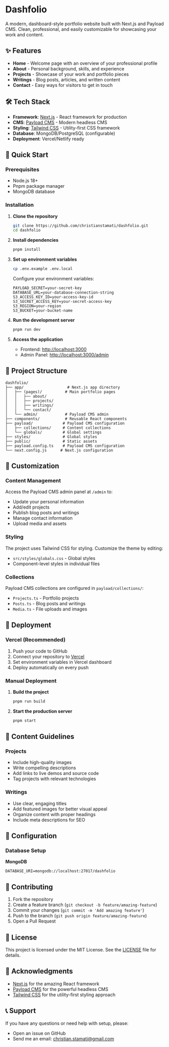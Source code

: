 # Dashfolio

A modern, dashboard-style portfolio website built with Next.js and Payload CMS. Clean, professional, and easily customizable for showcasing your work and content.

## ✨ Features

- **Home** - Welcome page with an overview of your professional profile
- **About** - Personal background, skills, and experience
- **Projects** - Showcase of your work and portfolio pieces
- **Writings** - Blog posts, articles, and written content
- **Contact** - Easy ways for visitors to get in touch

## 🛠️ Tech Stack

- **Framework**: [Next.js](https://nextjs.org/) - React framework for production
- **CMS**: [Payload CMS](https://payloadcms.com/) - Modern headless CMS
- **Styling**: [Tailwind CSS](https://tailwindcss.com/) - Utility-first CSS framework
- **Database**: MongoDB/PostgreSQL (configurable)
- **Deployment**: Vercel/Netlify ready

## 🚀 Quick Start

### Prerequisites

- Node.js 18+ 
- Pnpm package manager
- MongoDB database

### Installation

1. **Clone the repository**
   ```bash
   git clone https://github.com/christianstamati/dashfolio.git
   cd dashfolio
   ```

2. **Install dependencies**
   ```bash
   pnpm install
   ```

3. **Set up environment variables**
   ```bash
   cp .env.example .env.local
   ```
   
   Configure your environment variables:
   ```env
   PAYLOAD_SECRET=your-secret-key
   DATABASE_URL=your-database-connection-string
   S3_ACCESS_KEY_ID=your-access-key-id
   S3_SECRET_ACCESS_KEY=your-secret-access-key
   S3_REGION=your-region
   S3_BUCKET=your-bucket-name
   ```

4. **Run the development server**
   ```bash
   pnpm run dev
   ```

5. **Access the application**
   - Frontend: [http://localhost:3000](http://localhost:3000)
   - Admin Panel: [http://localhost:3000/admin](http://localhost:3000/admin)

## 📁 Project Structure

```
dashfolio/
├── app/                   # Next.js app directory
│   ├── (pages)/          # Main portfolio pages
│   │   ├── about/
│   │   ├── projects/
│   │   ├── writings/
│   │   └── contact/
│   └── admin/            # Payload CMS admin
├── components/           # Reusable React components
├── payload/             # Payload CMS configuration
│   ├── collections/     # Content collections
│   └── globals/         # Global settings
├── styles/              # Global styles
├── public/              # Static assets
├── payload.config.ts    # Payload CMS configuration
└── next.config.js      # Next.js configuration
```

## 🎨 Customization

### Content Management

Access the Payload CMS admin panel at `/admin` to:
- Update your personal information
- Add/edit projects
- Publish blog posts and writings
- Manage contact information
- Upload media and assets

### Styling

The project uses Tailwind CSS for styling. Customize the theme by editing:
- `src/styles/globals.css` - Global styles
- Component-level styles in individual files

### Collections

Payload CMS collections are configured in `payload/collections/`:
- `Projects.ts` - Portfolio projects
- `Posts.ts` - Blog posts and writings
- `Media.ts` - File uploads and images

## 🚀 Deployment

### Vercel (Recommended)

1. Push your code to GitHub
2. Connect your repository to [Vercel](https://vercel.com)
3. Set environment variables in Vercel dashboard
4. Deploy automatically on every push

### Manual Deployment

1. **Build the project**
   ```bash
   pnpm run build
   ```

2. **Start the production server**
   ```bash
   pnpm start
   ```

## 📝 Content Guidelines

### Projects
- Include high-quality images
- Write compelling descriptions
- Add links to live demos and source code
- Tag projects with relevant technologies

### Writings
- Use clear, engaging titles
- Add featured images for better visual appeal
- Organize content with proper headings
- Include meta descriptions for SEO

## 🔧 Configuration

### Database Setup

**MongoDB**
```env
DATABASE_URI=mongodb://localhost:27017/dashfolio
```

## 🤝 Contributing

1. Fork the repository
2. Create a feature branch (`git checkout -b feature/amazing-feature`)
3. Commit your changes (`git commit -m 'Add amazing feature'`)
4. Push to the branch (`git push origin feature/amazing-feature`)
5. Open a Pull Request

## 📄 License

This project is licensed under the MIT License. See the [LICENSE](LICENSE) file for details.

## 🙏 Acknowledgments

- [Next.js](https://nextjs.org/) for the amazing React framework
- [Payload CMS](https://payloadcms.com/) for the powerful headless CMS
- [Tailwind CSS](https://tailwindcss.com/) for the utility-first styling approach

## 📞 Support

If you have any questions or need help with setup, please:
- Open an issue on GitHub
- Send me an email: christian.stamati@gmail.com